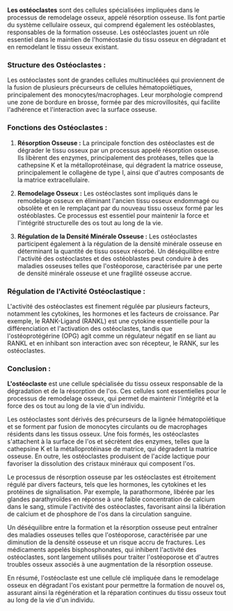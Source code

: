 **Les ostéoclastes** sont des cellules spécialisées impliquées dans le processus de remodelage osseux, appelé résorption osseuse. Ils font partie du système cellulaire osseux, qui comprend également les ostéoblastes, responsables de la formation osseuse. Les ostéoclastes jouent un rôle essentiel dans le maintien de l'homéostasie du tissu osseux en dégradant et en remodelant le tissu osseux existant.

### Structure des Ostéoclastes :

Les ostéoclastes sont de grandes cellules multinucléées qui proviennent de la fusion de plusieurs précurseurs de cellules hématopoïétiques, principalement des monocytes/macrophages. Leur morphologie comprend une zone de bordure en brosse, formée par des microvillosités, qui facilite l'adhérence et l'interaction avec la surface osseuse.

### Fonctions des Ostéoclastes :

1. **Résorption Osseuse :** La principale fonction des ostéoclastes est de dégrader le tissu osseux par un processus appelé résorption osseuse. Ils libèrent des enzymes, principalement des protéases, telles que la cathepsine K et la métalloprotéinase, qui dégradent la matrice osseuse, principalement le collagène de type I, ainsi que d'autres composants de la matrice extracellulaire.

2. **Remodelage Osseux :** Les ostéoclastes sont impliqués dans le remodelage osseux en éliminant l'ancien tissu osseux endommagé ou obsolète et en le remplaçant par du nouveau tissu osseux formé par les ostéoblastes. Ce processus est essentiel pour maintenir la force et l'intégrité structurelle des os tout au long de la vie.

3. **Régulation de la Densité Minérale Osseuse :** Les ostéoclastes participent également à la régulation de la densité minérale osseuse en déterminant la quantité de tissu osseux résorbé. Un déséquilibre entre l'activité des ostéoclastes et des ostéoblastes peut conduire à des maladies osseuses telles que l'ostéoporose, caractérisée par une perte de densité minérale osseuse et une fragilité osseuse accrue.

### Régulation de l'Activité Ostéoclastique :

L'activité des ostéoclastes est finement régulée par plusieurs facteurs, notamment les cytokines, les hormones et les facteurs de croissance. Par exemple, le RANK-Ligand (RANKL) est une cytokine essentielle pour la différenciation et l'activation des ostéoclastes, tandis que l'ostéoprotégérine (OPG) agit comme un régulateur négatif en se liant au RANKL et en inhibant son interaction avec son récepteur, le RANK, sur les ostéoclastes.

### Conclusion :

**L'ostéoclaste** est une cellule spécialisée du tissu osseux responsable de la dégradation et de la résorption de l'os. Ces cellules sont essentielles pour le processus de remodelage osseux, qui permet de maintenir l'intégrité et la force des os tout au long de la vie d'un individu. 

Les ostéoclastes sont dérivés des précurseurs de la lignée hématopoïétique et se forment par fusion de monocytes circulants ou de macrophages résidents dans les tissus osseux. Une fois formés, les ostéoclastes s'attachent à la surface de l'os et sécrètent des enzymes, telles que la cathepsine K et la métalloprotéinase de matrice, qui dégradent la matrice osseuse. En outre, les ostéoclastes produisent de l'acide lactique pour favoriser la dissolution des cristaux minéraux qui composent l'os.

Le processus de résorption osseuse par les ostéoclastes est étroitement régulé par divers facteurs, tels que les hormones, les cytokines et les protéines de signalisation. Par exemple, la parathormone, libérée par les glandes parathyroïdes en réponse à une faible concentration de calcium dans le sang, stimule l'activité des ostéoclastes, favorisant ainsi la libération de calcium et de phosphore de l'os dans la circulation sanguine.

Un déséquilibre entre la formation et la résorption osseuse peut entraîner des maladies osseuses telles que l'ostéoporose, caractérisée par une diminution de la densité osseuse et un risque accru de fractures. Les médicaments appelés bisphosphonates, qui inhibent l'activité des ostéoclastes, sont largement utilisés pour traiter l'ostéoporose et d'autres troubles osseux associés à une augmentation de la résorption osseuse.

En résumé, l'ostéoclaste est une cellule clé impliquée dans le remodelage osseux en dégradant l'os existant pour permettre la formation de nouvel os, assurant ainsi la régénération et la réparation continues du tissu osseux tout au long de la vie d'un individu.